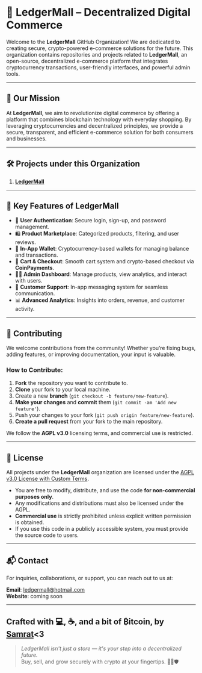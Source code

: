 # 🧾 LedgerMall – Decentralized Digital Commerce

Welcome to the **LedgerMall** GitHub Organization! We are dedicated to creating secure, crypto-powered e-commerce solutions for the future. This organization contains repositories and projects related to **LedgerMall**, an open-source, decentralized e-commerce platform that integrates cryptocurrency transactions, user-friendly interfaces, and powerful admin tools.

---

## 🚀 Our Mission

At **LedgerMall**, we aim to revolutionize digital commerce by offering a platform that combines blockchain technology with everyday shopping. By leveraging cryptocurrencies and decentralized principles, we provide a secure, transparent, and efficient e-commerce solution for both consumers and businesses.

---

## 🛠️ Projects under this Organization

1. **[LedgerMall ](https://github.com/LedgerMall/LedgerMall)**  

---

## 🚀 Key Features of LedgerMall

- 🔐 **User Authentication**: Secure login, sign-up, and password management.
- 🛍️ **Product Marketplace**: Categorized products, filtering, and user reviews.
- 💼 **In-App Wallet**: Cryptocurrency-based wallets for managing balance and transactions.
- 🧾 **Cart & Checkout**: Smooth cart system and crypto-based checkout via **CoinPayments**.
- 🧑‍💼 **Admin Dashboard**: Manage products, view analytics, and interact with users.
- 💬 **Customer Support**: In-app messaging system for seamless communication.
- 📊 **Advanced Analytics**: Insights into orders, revenue, and customer activity.

---

## 🤝 Contributing

We welcome contributions from the community! Whether you’re fixing bugs, adding features, or improving documentation, your input is valuable.

### How to Contribute:

1. **Fork** the repository you want to contribute to.
2. **Clone** your fork to your local machine.
3. Create a new **branch** (`git checkout -b feature/new-feature`).
4. **Make your changes** and **commit** them (`git commit -am 'Add new feature'`).
5. Push your changes to your fork (`git push origin feature/new-feature`).
6. **Create a pull request** from your fork to the main repository.

We follow the **AGPL v3.0** licensing terms, and commercial use is restricted.

---

## 📄 License

All projects under the **LedgerMall** organization are licensed under the [AGPL v3.0 License with Custom Terms](https://github.com/LedgerMall/LedgerMall/blob/main/LICENSE). 

- You are free to modify, distribute, and use the code **for non-commercial purposes only**.
- Any modifications and distributions must also be licensed under the AGPL.
- **Commercial use** is strictly prohibited unless explicit written permission is obtained.
- If you use this code in a publicly accessible system, you must provide the source code to users.

---

## 📬 Contact

For inquiries, collaborations, or support, you can reach out to us at:

**Email**: ledgermall@hotmail.com  
**Website**: coming soon

---

## Crafted with 💻, ☕, and a bit of ₿itcoin, by [Samrat](https://github.com/ogsamrat)<3
> _LedgerMall isn't just a store — it's your step into a decentralized future._  
> Buy, sell, and grow securely with crypto at your fingertips. 🛒💸🛡️
